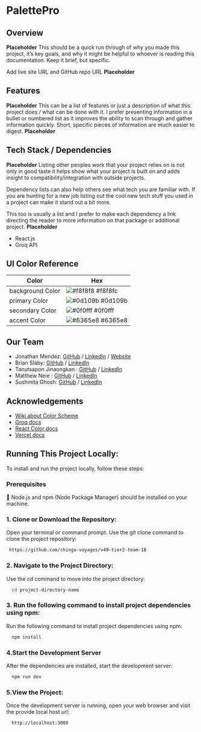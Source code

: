# PalettePro

## Overview

**Placeholder**
This should be a quick run through of why you made this project, it’s key goals, and why it might be helpful to whoever is reading this documentation. Keep it brief, but specific.

Add live site URL and GitHub repo URL
**Placeholder**

## Features

**Placeholder**
This can be a list of features or just a description of what this project does / what can be done with it. I prefer presenting information in a bullet or numbered list as it improves the ability to scan through and gather information quickly. Short, specific pieces of information are much easier to digest.
**Placeholder**

## Tech Stack / Dependencies

**Placeholder**
Listing other peoples work that your project relies on is not only in good taste it helps show what your project is built on and adds insight to compatibility/integration with outside projects.

Dependency lists can also help others see what tech you are familiar with. If you are hunting for a new job listing out the cool new tech stuff you used in a project can make it stand out a bit more.

This too is usually a list and I prefer to make each dependency a link directing the reader to more information on that package or additional project.
**Placeholder**


- React.js
- Groq API

## UI Color Reference

| Color            | Hex                                                              |
| ---------------- | ---------------------------------------------------------------- |
| background Color | ![#f8f8f8](https://via.placeholder.com/10/f8f8f8?text=+) #f8f8fc |
| primary Color    | ![#0d109b](https://via.placeholder.com/10/0d109b?text=+) #0d109b |
| secondary Color  | ![#0f0fff](https://via.placeholder.com/10/0f0fff?text=+) #0f0fff |
| accent Color     | ![#6365e8](https://via.placeholder.com/10/6365e8?text=+) #6365e8 |

## Our Team

- Jonathan Mendez: [GitHub](https://github.com/jonathanwmendez) / [LinkedIn](https://www.linkedin.com/in/jonathanwmendez/) / [Website](https://www.jonathanwmendez.com)
- Brian Slaby: [GitHub](https://github.com/BrianSlaby) / [LinkedIn](https://www.linkedin.com/in/brian-slaby-78022388/)
- Tanutsapon Jinaongkan : [GitHub](https://github.com/TanutsaponJ) / [LinkedIn](https://www.linkedin.com/in/tanutsapon/)
- Matthew Neie : [GitHub](https://github.com/MatthewNeie) / [LinkedIn](https://www.linkedin.com/in/matthew-neie/)
- Sushmita Ghosh: [GitHub](https://github.com/Sushmita-Ghosh) / [LinkedIn](https://linkedin.com/in/sushghosh)

## Acknowledgements

- [Wiki about Color Scheme](https://en.wikipedia.org/wiki/Color_scheme)
- [Groq docs](https://console.groq.com/docs/quickstart)
- [React Color docs](https://uiwjs.github.io/react-color/#/)
- [Vercel docs](https://vercel.com/docs)

## Running This Project Locally:

To install and run the project locally, follow these steps:

### Prerequisites

📙 Node.js and npm (Node Package Manager) should be installed on your machine.

### 1. Clone or Download the Repository:

Open your terminal or command prompt.
Use the git clone command to clone the project repository:

```bash
 https://github.com/chingu-voyages/v49-tier2-team-18
```

### 2. Navigate to the Project Directory:

Use the cd command to move into the project directory:

```bash
  cd project-directory-name
```

### 3. Run the following command to install project dependencies using npm:

Run the following command to install project dependencies using npm:

```bash
  npm install
```

### 4.Start the Development Server

After the dependencies are installed, start the development server:

```sql
  npm run dev
```

### 5.View the Project:

Once the development server is running, open your web browser and visit the provide local host url:

```arduino
  http://localhost:3000
```
